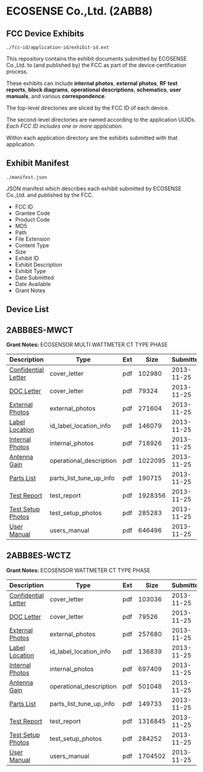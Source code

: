 # ECOSENSE Co.,Ltd. (2ABB8)
## FCC Device Exhibits

```
./fcc-id/application-id/exhibit-id.ext
```

This repository contains the exhibit documents submitted by ECOSENSE Co.,Ltd. to (and published by) the FCC as part of the device certification process.

These exhibits can include **internal photos**, **external photos**, **RF test reports**, **block diagrams**, **operational descriptions**, **schematics**, **user manuals**, and various **correspondence**.

The top-level directories are sliced by the FCC ID of each device.

The second-level directories are named according to the application UUIDs. *Each FCC ID includes one or more application.*

Within each application directory are the exhibits submitted with that application. 

## Exhibit Manifest

```
./manifest.json
```

JSON manifest which describes each exhibit submitted by ECOSENSE Co.,Ltd. and published by the FCC.

- FCC ID
- Grantee Code
- Product Code
- MD5
- Path
- File Extension
- Content Type
- Size
- Exhibit ID
- Exhibit Description
- Exhibit Type
- Date Submitted
- Date Available
- Grant Notes

## Device List
## 2ABB8ES-MWCT
**Grant Notes:** ECOSENSOR MULTI WATTMETER CT TYPE PHASE

| Description | Type | Ext | Size | Submitted | Available |
| ----------- | ---- | --- | ---- | --------- | --------- |
| [Confidential Letter](2ABB8ES-MWCT/ee1fc74bfa2585b2948e9d55c2668909/2127177.pdf) | cover_letter | pdf | 102980 | 2013-11-25 | 2013-11-25 |
| [DOC Letter](2ABB8ES-MWCT/ee1fc74bfa2585b2948e9d55c2668909/2127178.pdf) | cover_letter | pdf | 79324 | 2013-11-25 | 2013-11-25 |
| [External Photos](2ABB8ES-MWCT/ee1fc74bfa2585b2948e9d55c2668909/2127179.pdf) | external_photos | pdf | 271604 | 2013-11-25 | 2013-11-25 |
| [Label Location](2ABB8ES-MWCT/ee1fc74bfa2585b2948e9d55c2668909/2127181.pdf) | id_label_location_info | pdf | 146079 | 2013-11-25 | 2013-11-25 |
| [Internal Photos](2ABB8ES-MWCT/ee1fc74bfa2585b2948e9d55c2668909/2127180.pdf) | internal_photos | pdf | 718926 | 2013-11-25 | 2013-11-25 |
| [Antenna Gain](2ABB8ES-MWCT/ee1fc74bfa2585b2948e9d55c2668909/2127176.pdf) | operational_description | pdf | 1022095 | 2013-11-25 | 2013-11-25 |
| [Parts List](2ABB8ES-MWCT/ee1fc74bfa2585b2948e9d55c2668909/2127182.pdf) | parts_list_tune_up_info | pdf | 190715 | 2013-11-25 | 2013-11-25 |
| [Test Report](2ABB8ES-MWCT/ee1fc74bfa2585b2948e9d55c2668909/2127183.pdf) | test_report | pdf | 1928356 | 2013-11-25 | 2013-11-25 |
| [Test Setup Photos](2ABB8ES-MWCT/ee1fc74bfa2585b2948e9d55c2668909/2127184.pdf) | test_setup_photos | pdf | 285283 | 2013-11-25 | 2013-11-25 |
| [User Manual](2ABB8ES-MWCT/ee1fc74bfa2585b2948e9d55c2668909/2127185.pdf) | users_manual | pdf | 646496 | 2013-11-25 | 2013-11-25 |
## 2ABB8ES-WCTZ
**Grant Notes:** ECOSENSOR WATTMETER CT TYPE PHASE

| Description | Type | Ext | Size | Submitted | Available |
| ----------- | ---- | --- | ---- | --------- | --------- |
| [Confidential Letter](2ABB8ES-WCTZ/f546065e48642a213173b5b8612f549c/2127234.pdf) | cover_letter | pdf | 103036 | 2013-11-25 | 2013-11-25 |
| [DOC Letter](2ABB8ES-WCTZ/f546065e48642a213173b5b8612f549c/2127235.pdf) | cover_letter | pdf | 79526 | 2013-11-25 | 2013-11-25 |
| [External Photos](2ABB8ES-WCTZ/f546065e48642a213173b5b8612f549c/2127236.pdf) | external_photos | pdf | 257680 | 2013-11-25 | 2013-11-25 |
| [Label Location](2ABB8ES-WCTZ/f546065e48642a213173b5b8612f549c/2127238.pdf) | id_label_location_info | pdf | 136839 | 2013-11-25 | 2013-11-25 |
| [Internal Photos](2ABB8ES-WCTZ/f546065e48642a213173b5b8612f549c/2127237.pdf) | internal_photos | pdf | 697409 | 2013-11-25 | 2013-11-25 |
| [Antenna Gain](2ABB8ES-WCTZ/f546065e48642a213173b5b8612f549c/2127233.pdf) | operational_description | pdf | 501048 | 2013-11-25 | 2013-11-25 |
| [Parts List](2ABB8ES-WCTZ/f546065e48642a213173b5b8612f549c/2127239.pdf) | parts_list_tune_up_info | pdf | 149733 | 2013-11-25 | 2013-11-25 |
| [Test Report](2ABB8ES-WCTZ/f546065e48642a213173b5b8612f549c/2127240.pdf) | test_report | pdf | 1316845 | 2013-11-25 | 2013-11-25 |
| [Test Setup Photos](2ABB8ES-WCTZ/f546065e48642a213173b5b8612f549c/2127241.pdf) | test_setup_photos | pdf | 284252 | 2013-11-25 | 2013-11-25 |
| [User Manual](2ABB8ES-WCTZ/f546065e48642a213173b5b8612f549c/2127242.pdf) | users_manual | pdf | 1704502 | 2013-11-25 | 2013-11-25 |
